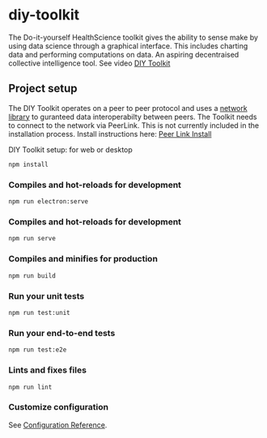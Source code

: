 # diy-toolkit

The Do-it-yourself HealthScience toolkit gives the ability to sense make by using data science through a graphical interface.  This includes charting data and performing computations on data. An aspiring decentraised collective intelligence tool. See video <a href="https://www.youtube.com/channel/UCoCgnBkZpB2oMn1Qa2nXKeg/playlists">DIY Toolkit</a>

## Project setup

The DIY Toolkit operates on a peer to peer protocol and uses a <a href="https://github.com/DaMaHub/networklibrary">network library</a> to guranteed data interoperabilty between peers.  The Toolkit needs to connect to the network via PeerLink.  This is not currently included in the installation process.  Install instructions here: <a href="https://github.com/DaMaHub/peerlink">Peer Link Install</a>

DIY Toolkit setup: for web or desktop
```
npm install
```

### Compiles and hot-reloads for development
```
npm run electron:serve
```


### Compiles and hot-reloads for development
```
npm run serve
```

### Compiles and minifies for production
```
npm run build
```

### Run your unit tests
```
npm run test:unit
```

### Run your end-to-end tests
```
npm run test:e2e
```

### Lints and fixes files
```
npm run lint
```

### Customize configuration
See [Configuration Reference](https://cli.vuejs.org/config/).
